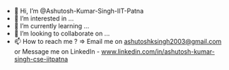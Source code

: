 - 👋 Hi, I’m @Ashutosh-Kumar-Singh-IIT-Patna
- 👀 I’m interested in ...
- 🌱 I’m currently learning ...
- 💞️ I’m looking to collaborate on ...
- 📫 How to reach me ? => Email me on ashutoshksingh2003@gmail.com or Message me on LinkedIn - www.linkedin.com/in/ashutosh-kumar-singh-cse-iitpatna

<!---
Ashutosh-Kumar-Singh-IIT-Patna/Ashutosh-Kumar-Singh-IIT-Patna is a ✨ special ✨ repository because its `README.md` (this file) appears on your GitHub profile.
You can click the Preview link to take a look at your changes.
--->
